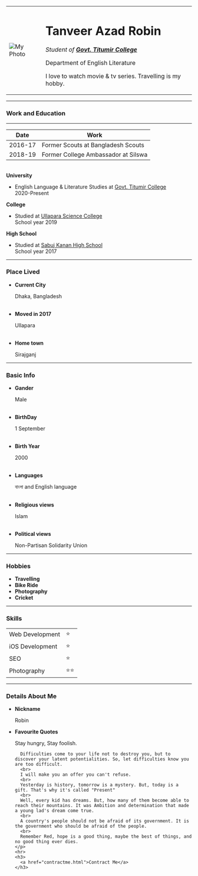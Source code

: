 <html lang="en" dir="ltr">

<head>
  <meta charset="utf-8">
  <title>Personal Site</title>
</head>

<body>
  <table cellspacing="20">
    <tr>
      <td><img src="https://user-images.githubusercontent.com/88530022/128474331-1191d08a-a26d-4e1f-bddd-c693fc5a1dbd.png" alt="My Photo"></td>
      <td>
        <h1>Tanveer Azad Robin</h1>
        <p><em>Student of <strong><a href="https://www.titumircollege.gov.bd/">Govt. Titumir College</a></strong></em></p>
        <p>Department of English Literature</p>
        <p>I love to watch movie & tv series. Travelling is my hobby.</p>
      </td>
    </tr>
  </table>
  <hr>
  <h3>Work and Education</h3>
  <hr>
  <table cellspacing="10">
    <thead>
      <tr>
        <th>Date</th>
        <th>Work</th>
      </tr>
    </thead>
    <tbody>
      <tr>
        <td>2016-17</td>
        <td>Former Scouts at Bangladesh Scouts</td>
      </tr>
      <tr>
        <td>2018-19</td>
        <td>Former College Ambassador at Silswa</td>
      </tr>
    </tbody>
  </table>
  <br>
  <b>University</b>
  <ul>
    <li>English Language & Literature Studies at <a href="https://en.wikipedia.org/wiki/Government_Titumir_College">Govt. Titumir College</a></li>
    2020-Present
  </ul>
  <b>College</b>
  <ul>
    <li>Studied at <a href="https://en.wikipedia.org/wiki/Ullapara_Science_College">Ullapara Science College</a></li>
    School year 2019
  </ul>
  <b>High School</b>
  <ul>
    <li>Studied at <a href="https://en.wikipedia.org/wiki/Sabuj_Kanan_High_School">Sabuj Kanan High School</a></li>
    School year 2017
  </ul>
  <hr>
  <h3>Place Lived</h3>
  <ul>
    <li><b>Current City</b></li>
    <p>Dhaka, Bangladesh</p>
    <br>
    <li><b>Moved in 2017</b></li>
    <p>Ullapara</p>
    <br>
    <li><b>Home town</b></li>
    <p>Sirajganj</p>
  </ul>
  <hr>
  <h3>Basic Info</h3>
  <ul>
    <li><b>Gander</b></li>
    <p>Male</p>
    <br>
    <li><b>BirthDay</b></li>
    <p>1 September</p>
    <br>
    <li><b>Birth Year</b></li>
    <p>2000</p>
    <br>
    <li><b>Languages</b></li>
    <p>বাংলা and English language</p>
    <br>
    <li><b>Religious views</b></li>
    <p>Islam</p>
    <br>
    <li><b>Political views</b></li>
    <p>Non-Partisan Solidarity Union</p>
  </ul>
  <hr>
  <h3>Hobbies</h3>
  <ul>
    <li><b>Travelling</b></li>
    <li><b>Bike Ride</b></li>
    <li><b>Photography</b></li>
    <li><b>Cricket</b></li>
  </ul>
  <hr>
  <h3>Skills</h3>

  <table cellspacing="10">
    <tr>
      <td>Web Development</td>
      <td>⭐</td>
    </tr>
    <tr>
      <td>iOS Development</td>
      <td>⭐</td>
    </tr>
    <tr>
      <td>SEO</td>
      <td>⭐</td>
    </tr>
    <tr>
      <td>Photography</td>
      <td>⭐⭐</td>
    </tr>
  </table>
  <hr>
  <h3>Details About Me</h3>
  <ul>
    <li><b>Nickname</b></li>
    <p>Robin</p>
    <li><b>Favourite Quotes</b></li>
    <p>Stay hungry, Stay foolish.<br>

      Difficulties come to your life not to destroy you, but to discover your latent potentialities. So, let difficulties know you are too difficult.
      <br>
      I will make you an offer you can't refuse.
      <br>
      Yesterday is history, tomorrow is a mystery. But, today is a gift. That's why it's called "Present"
      <br>
      Well, every kid has dreams. But, how many of them become able to reach their mountains. It was Ambition and determination that made a young lad's dream come true.
      <br>
      A country's people should not be afraid of its government. It is the government who should be afraid of the people.
      <br>
      Remember Red, hope is a good thing, maybe the best of things, and no good thing ever dies.
    </p>
    <hr>
    <h3>
      <a href="contractme.html">Contract Me</a>
    </h3>
</body>

</html>

